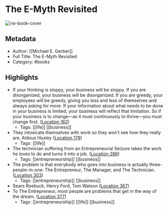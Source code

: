 # The E-Myth Revisited

![rw-book-cover](https://images-na.ssl-images-amazon.com/images/I/51-J8ih05kL._SL200_.jpg)

## Metadata
- Author: [[Michael E. Gerber]]
- Full Title: The E-Myth Revisited
- Category: #books

## Highlights
- If your thinking is sloppy, your business will be sloppy. If you are disorganized, your business will be disorganized. If you are greedy, your employees will be greedy, giving you less and less of themselves and always asking for more. If your information about what needs to be done in your business is limited, your business will reflect that limitation. So if your business is to change—as it must continuously to thrive—you must change first. ([Location 162](https://readwise.io/to_kindle?action=open&asin=B000RO9VJK&location=162))
    - Tags: [[life]] [[business]] 
- They intoxicate themselves with work so they won’t see how they really are. Aldous Huxley ([Location 178](https://readwise.io/to_kindle?action=open&asin=B000RO9VJK&location=178))
    - Tags: [[life]] 
- The technician suffering from an Entrepreneurial Seizure takes the work he loves to do and turns it into a job. ([Location 286](https://readwise.io/to_kindle?action=open&asin=B000RO9VJK&location=286))
    - Tags: [[entrepreneurship]] [[business]] 
- The problem is that everybody who goes into business is actually three-people-in-one: The Entrepreneur, The Manager, and The Technician. ([Location 303](https://readwise.io/to_kindle?action=open&asin=B000RO9VJK&location=303))
    - Tags: [[entrepreneurship]] [[business]] 
- Sears Roebuck, Henry Ford, Tom Watson ([Location 367](https://readwise.io/to_kindle?action=open&asin=B000RO9VJK&location=367))
- To The Entrepreneur, most people are problems that get in the way of the dream. ([Location 377](https://readwise.io/to_kindle?action=open&asin=B000RO9VJK&location=377))
    - Tags: [[entrepreneurship]] [[life]] [[business]] 
